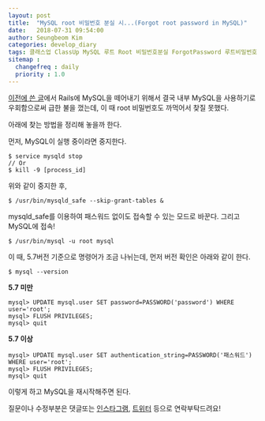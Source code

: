 ```yaml
---
layout: post
title:  "MySQL root 비밀번호 분실 시...(Forgot root password in MySQL)"
date:   2018-07-31 09:54:00
author: Seungbeom Kim
categories: develop_diary
tags: 클래스업 ClassUp MySQL 루트 Root 비밀번호분실 ForgotPassword 루트비밀번호 RootPassword
sitemap :
  changefreq : daily
  priority : 1.0
---
```


[이전에 쓴 글](https://myksb1223.github.io/develop_diary/2018/07/31/How-to-detach-or-remove-MySQL-in-existing-Rails-project.html)에서 Rails에 MySQL을 떼어내기 위해서 결국 내부 MySQL을 사용하기로 우회함으로써 급한 불을 껐는데, 이 때 root 비밀번호도 까먹어서 찾질 못했다.

아래에 찾는 방법을 정리해 놓을까 한다.

먼저, MySQL이 실행 중이라면 중지한다.

    $ service mysqld stop
    // Or
    $ kill -9 [process_id]

위와 같이 중지한 후,

    $ /usr/bin/mysqld_safe --skip-grant-tables &

mysqld_safe를 이용하여 패스워드 없이도 접속할 수 있는 모드로 바꾼다. 그리고 MySQL에 접속!

    $ /usr/bin/mysql -u root mysql

이 때, 5.7버전 기준으로 명령어가 조금 나뉘는데, 먼저 버전 확인은 아래와 같이 한다.

    $ mysql --version

**5.7 미만**

    mysql> UPDATE mysql.user SET password=PASSWORD('password') WHERE user='root';
    mysql> FLUSH PRIVILEGES;
    mysql> quit

**5.7 이상**

    mysql> UPDATE mysql.user SET authentication_string=PASSWORD('패스워드') WHERE user='root';
    mysql> FLUSH PRIVILEGES;
    mysql> quit

이렇게 하고 MySQL을 재시작해주면 된다.

질문이나 수정부분은 댓글또는 [인스타그램](https://www.instagram.com/monseungmon/), [트위터](https://twitter.com/kim_seungbeom) 등으로 연락부탁드려요!
